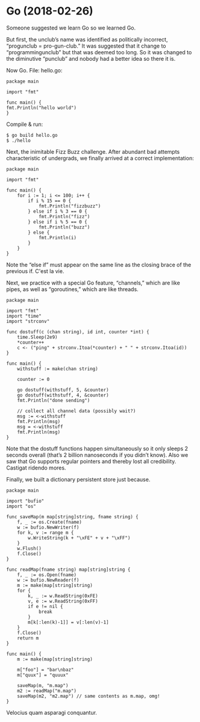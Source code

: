 # Go (2018-02-26)

Someone suggested we learn Go so we learned Go.

But first, the unclub’s name was identified as politically incorrect, “progunclub = pro-gun-club.”  It was suggested that it change to “programmingunclub” but that was deemed too long. So it was changed to the diminutive “punclub” and nobody had a better idea so there it is.

Now Go. File: hello.go: 

```
package main

import "fmt"

func main() {
fmt.Println("hello world")
}
```

Compile & run:

```
$ go build hello.go
$ ./hello
```

Next, the inimitable Fizz Buzz challenge. After abundant bad attempts characteristic of undergrads, we finally arrived at a correct implementation:

```
package main

import "fmt"

func main() {
    for i := 1; i <= 100; i++ {
        if i % 15 == 0 {
            fmt.Println("fizzbuzz")
        } else if i % 3 == 0 {
            fmt.Println("fizz")
        } else if i % 5 == 0 {
            fmt.Println("buzz")
        } else {
            fmt.Println(i)
        }
    }
}
```

Note the “else if” must appear on the same line as the closing brace of the previous if. C'est la vie.

Next, we practice with a special Go feature, “channels,” which are like pipes, as well as “goroutines,” which are like threads.

```
package main

import "fmt"
import "time"
import "strconv"

func dostuff(c (chan string), id int, counter *int) {
    time.Sleep(2e9)
    *counter++
    c <- ("ping" + strconv.Itoa(*counter) + " " + strconv.Itoa(id))
}

func main() {
    withstuff := make(chan string)

    counter := 0

    go dostuff(withstuff, 5, &counter)
    go dostuff(withstuff, 4, &counter)
    fmt.Println("done sending")

    // collect all channel data (possibly wait?)
    msg := <-withstuff
    fmt.Println(msg)
    msg = <-withstuff
    fmt.Println(msg)
}
```

Note that the dostuff functions happen simultaneously so it only sleeps 2 seconds overall (that’s 2 billion nanoseconds if you didn’t know). Also we saw that Go supports regular pointers and thereby lost all credibility.  Castigat ridendo mores.

Finally, we built a dictionary persistent store just because.

```
package main

import "bufio"
import "os"

func saveMap(m map[string]string, fname string) {
    f, _ := os.Create(fname)
    w := bufio.NewWriter(f)
    for k, v := range m {
        w.WriteString(k + "\xFE" + v + "\xFF")
    }
    w.Flush()
    f.Close()
}

func readMap(fname string) map[string]string {
    f, _ := os.Open(fname)
    w := bufio.NewReader(f)
    m := make(map[string]string)
    for {
        k, _ := w.ReadString(0xFE)
        v, e := w.ReadString(0xFF)
        if e != nil {
            break
        }
        m[k[:len(k)-1]] = v[:len(v)-1]
    }
    f.Close()
    return m
}

func main() {
    m := make(map[string]string)

    m["foo"] = "bar\nbaz"
    m["quux"] = "quuux"

    saveMap(m, "m.map")
    m2 := readMap("m.map")
    saveMap(m2, "m2.map") // same contents as m.map, omg!
}
```

Velocius quam asparagi conquantur.

